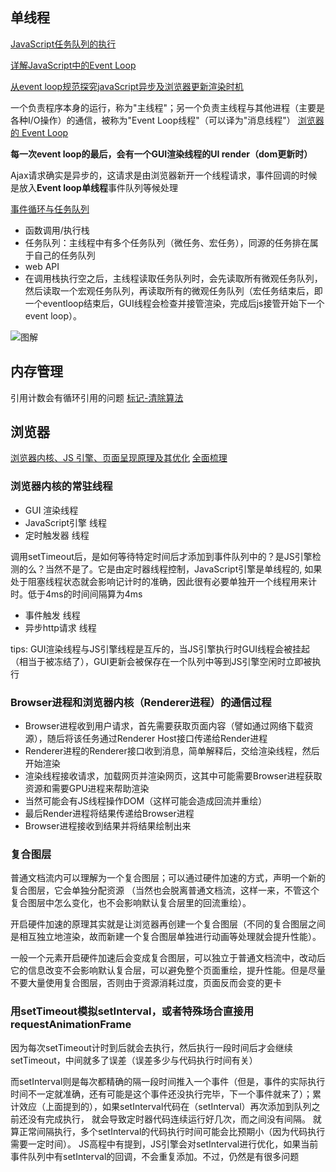## 单线程

[JavaScript任务队列的执行](http://imweb.io/topic/5a27610da192c3b460fce29f)

[详解JavaScript中的Event Loop](https://zhuanlan.zhihu.com/p/33058983)

[从event loop规范探究javaScript异步及浏览器更新渲染时机](https://github.com/aooy/blog/issues/5)

一个负责程序本身的运行，称为"主线程"；另一个负责主线程与其他进程（主要是各种I/O操作）的通信，被称为"Event Loop线程"（可以译为"消息线程"）
[浏览器的 Event Loop](https://mp.weixin.qq.com/s/r9hJmsK9oprn5f1CbhAHNQ)

**每一次event loop的最后，会有一个GUI渲染线程的UI render（dom更新时）**

Ajax请求确实是异步的，这请求是由浏览器新开一个线程请求，事件回调的时候是放入**Event loop单线程**事件队列等候处理

[事件循环与任务队列](https://kongchenglc.github.io/blog/%E4%BA%8B%E4%BB%B6%E5%BE%AA%E7%8E%AF20171026/)
- 函数调用/执行栈
- 任务队列：主线程中有多个任务队列（微任务、宏任务），同源的任务排在属于自己的任务队列
- web API
- 在调用栈执行空之后，主线程读取任务队列时，会先读取所有微观任务队列，然后读取一个宏观任务队列，再读取所有的微观任务队列（宏任务结束后，即一个eventloop结束后，GUI线程会检查并接管渲染，完成后js接管开始下一个event loop）。

![图解](http://wx1.sinaimg.cn/mw690/6541a4b7gy1g2dtnykw4gj20gp0endg6.jpg)
## 内存管理

引用计数会有循环引用的问题
[标记-清除算法](https://www.jianshu.com/p/b0f5d21fe031)

## 浏览器

[浏览器内核、JS 引擎、页面呈现原理及其优化](https://www.zybuluo.com/yangfch3/note/671516)
[全面梳理](https://juejin.im/post/5a6547d0f265da3e283a1df7)

### 浏览器内核的常驻线程
- GUI 渲染线程
- JavaScript引擎 线程
- 定时触发器 线程

调用setTimeout后，是如何等待特定时间后才添加到事件队列中的？是JS引擎检测的么？当然不是了。它是由定时器线程控制，JavaScript引擎是单线程的, 如果处于阻塞线程状态就会影响记计时的准确，因此很有必要单独开一个线程用来计时。低于4ms的时间间隔算为4ms

- 事件触发 线程
- 异步http请求 线程

tips: GUI渲染线程与JS引擎线程是互斥的，当JS引擎执行时GUI线程会被挂起（相当于被冻结了），GUI更新会被保存在一个队列中等到JS引擎空闲时立即被执行

### Browser进程和浏览器内核（Renderer进程）的通信过程
- Browser进程收到用户请求，首先需要获取页面内容（譬如通过网络下载资源），随后将该任务通过Renderer Host接口传递给Render进程
- Renderer进程的Renderer接口收到消息，简单解释后，交给渲染线程，然后开始渲染
- 渲染线程接收请求，加载网页并渲染网页，这其中可能需要Browser进程获取资源和需要GPU进程来帮助渲染
- 当然可能会有JS线程操作DOM（这样可能会造成回流并重绘）
- 最后Render进程将结果传递给Browser进程
- Browser进程接收到结果并将结果绘制出来

### 复合图层

普通文档流内可以理解为一个复合图层；可以通过硬件加速的方式，声明一个新的复合图层，它会单独分配资源 （当然也会脱离普通文档流，这样一来，不管这个复合图层中怎么变化，也不会影响默认复合层里的回流重绘）。

开启硬件加速的原理其实就是让浏览器再创建一个复合图层（不同的复合图层之间是相互独立地渲染，故而新建一个复合图层单独进行动画等处理就会提升性能）。

一般一个元素开启硬件加速后会变成复合图层，可以独立于普通文档流中，改动后它的信息改变不会影响默认复合层，可以避免整个页面重绘，提升性能。但是尽量不要大量使用复合图层，否则由于资源消耗过度，页面反而会变的更卡

### 用setTimeout模拟setInterval，或者特殊场合直接用requestAnimationFrame
因为每次setTimeout计时到后就会去执行，然后执行一段时间后才会继续setTimeout，中间就多了误差（误差多少与代码执行时间有关）

而setInterval则是每次都精确的隔一段时间推入一个事件（但是，事件的实际执行时间不一定就准确，还有可能是这个事件还没执行完毕，下一个事件就来了）；累计效应（上面提到的），如果setInterval代码在（setInterval）再次添加到队列之前还没有完成执行，
就会导致定时器代码连续运行好几次，而之间没有间隔。
就算正常间隔执行，多个setInterval的代码执行时间可能会比预期小（因为代码执行需要一定时间）。
JS高程中有提到，JS引擎会对setInterval进行优化，如果当前事件队列中有setInterval的回调，不会重复添加。不过，仍然是有很多问题
